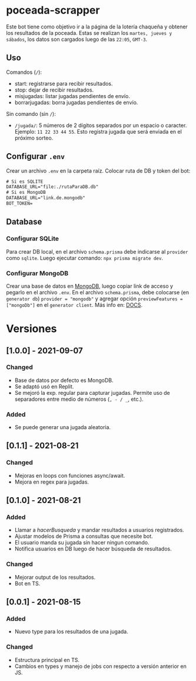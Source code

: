 # poceada-scrapper

Este bot tiene como objetivo ir a la página de la lotería chaqueña y obtener los resultados de la poceada. Estas se realizan los `martes, jueves y sábados`, los datos son cargados luego de las `22:05`, `GMT-3`.

## Uso

Comandos (`/`):
- start: registrarse para recibir resultados.
- stop: dejar de recibir resultados.
- misjugadas: listar jugadas pendientes de envío.
- borrarjugadas: borra jugadas pendientes de envío.

Sin comando (sin `/`):
- `/jugada/`: 5 números de 2 dígitos separados por un espacio o caracter. Ejemplo: `11 22 33 44 55`. Esto registra jugada que será enviada en el próximo sorteo.
## Configurar `.env`

Crear un archivo `.env` en la carpeta raíz. Colocar ruta de DB y token del bot:

```txt
# Si es SQLITE
DATABASE_URL="file:./rutaParaDB.db"
# Si es MongoDB
DATABASE_URL="link.de.mongodb"
BOT_TOKEN=
```

## Database
### Configurar SQLite

Para crear DB local, en el archivo `schema.prisma` debe indicarse al `provider` como `sqlite`. Luego ejecutar comando: `npx prisma migrate dev`. 

### Configurar MongoDB

Crear una base de datos en [MongoDB](https://www.mongodb.com/), luego copiar link de acceso y pegarlo en el archivo `.env`. En el archivo `schema.prisma`, debe colocarse (en `generator db`) `provider = "mongodb"` y agregar opción `previewFeatures = ["mongoDb"]` en el `generator client`. Más info en: [DOCS](https://www.prisma.io/docs/getting-started/setup-prisma/start-from-scratch/mongodb-typescript-mongodb).

# Versiones

## [1.0.0] - 2021-09-07
### Changed
- Base de datos por defecto es MongoDB.
- Se adaptó usó en Replit.
- Se mejoró la exp. regular para capturar jugadas. Permite uso de separadores entre medio de números (`, - / _`, etc.).
### Added
- Se puede generar una jugada aleatoria.

## [0.1.1] - 2021-08-21
### Changed
- Mejoras en loops con funciones async/await.
- Mejora en regex para jugadas.

## [0.1.0] - 2021-08-21
### Added
- Llamar a _hacerBusqueda_ y mandar resultados a usuarios registrados.
- Ajustar modelos de Prisma a consultas que necesite bot.
- El usuario manda su jugada sin hacer ningun comando.
- Notifica usuarios en DB luego de hacer búsqueda de resultados.
### Changed
- Mejorar output de los resultados.
- Bot en TS.

## [0.0.1] - 2021-08-15

### Added
- Nuevo type para los resultados de una jugada.
### Changed
- Estructura principal en TS.
- Cambios en types y manejo de jobs con respecto a versión anterior en JS. 
